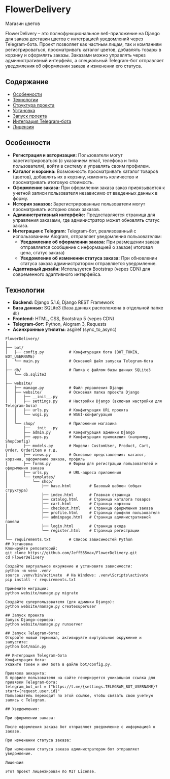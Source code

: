 # FlowerDelivery
 Магазин цветов

FlowerDelivery – это полнофункциональное веб-приложение на Django для заказа доставки цветов с интеграцией уведомлений через Telegram-бота. Проект позволяет как частным лицам, так и компаниям регистрироваться, просматривать каталог цветов, добавлять товары в корзину и оформлять заказы. Заказами можно управлять через административный интерфейс, а специальный Telegram-бот отправляет уведомления об оформлении заказа и изменении его статуса.

## Содержание

- [Особенности](#особенности)
- [Технологии](#технологии)
- [Структура проекта](#структура-проекта)
- [Установка](#установка)
- [Запуск проекта](#запуск-проекта)
- [Интеграция Telegram-бота](#интеграция-telegram-бота)
- [Лицензия](#лицензия)

## Особенности

- **Регистрация и авторизация:** Пользователи могут зарегистрироваться (с указанием email, телефона и типа пользователя), войти в систему и управлять своим профилем.
- **Каталог и корзина:** Возможность просматривать каталог товаров (цветов), добавлять их в корзину, изменять количество и просматривать итоговую стоимость.
- **Оформление заказа:** При оформлении заказа заказ привязывается к учетной записи пользователя независимо от введенных данных в форму.
- **История заказов:** Зарегистрированные пользователи могут просматривать историю своих заказов.
- **Административный интерфейс:** Предоставляется страница для управления заказами, где администратор может обновлять статус заказа.
- **Интеграция с Telegram:** Telegram-бот, реализованный с использованием Aiogram, отправляет уведомления пользователям:
  - **Уведомление об оформлении заказа:** При размещении заказа отправляется сообщение с  информацией о заказе( итоговая цена, статус заказа)
  - **Уведомление об изменении статуса заказа:** При обновлении статуса заказа администратором отправляется уведомление.
- **Адаптивный дизайн:** Используется Bootstrap (через CDN) для современного адаптивного интерфейса.

## Технологии

- **Backend:** Django 5.1.6, Django REST Framework
- **База данных:** SQLite3 (база данных расположена в отдельной папке `db`)
- **Frontend:** HTML, CSS, Bootstrap 5 (через CDN)
- **Telegram-бот:** Python, Aiogram 3, Requests
- **Асинхронные утилиты:** asgiref (sync_to_async)

```plaintext
FlowerDelivery/
│
├── bot/
│   ├── config.py           # Конфигурация бота (BOT_TOKEN, BOT_USERNAME)
│   └── main.py             # Основной файл запуска Telegram-бота
│
├── db/                     # Папка с файлом базы данных SQLite3
│   └── db.sqlite3
│
├── website/
│   ├── manage.py           # Файл управления Django
│   ├── website/            # Основная папка проекта Django
│   │   ├── __init__.py
│   │   ├── settings.py     # Настройки Django (включая настройки для Telegram-бота)
│   │   ├── urls.py         # Конфигурация URL проекта
│   │   └── wsgi.py         # WSGI-конфигурация
│   │
│   └── shop/               # Приложение магазина
│       ├── __init__.py
│       ├── admin.py        # Конфигурация админки Django
│       ├── apps.py         # Конфигурация приложения (например, ShopConfig)
│       ├── models.py       # Модели: CustomUser, Product, Cart, Order, OrderItem и т.д.
│       ├── views.py        # Основные представления: каталог, корзина, оформление заказа, профиль
│       ├── forms.py        # Формы для регистрации пользователей и оформления заказа
│       ├── urls.py         # URL-адреса приложения 
│       └── templates/
│           └── shop/
│               ├── base.html        # Базовый шаблон (общая структура)
│               ├── index.html       # Главная страница
│               ├── catalog.html     # Страница каталога товаров
│               ├── cart.html        # Страница корзины
│               ├── checkout.html    # Страница оформления заказа
│               ├── profile.html     # Страница профиля пользователя
│               ├── adminpage.html   # Страница административной панели
│               ├── login.html       # Страница входа
│               └── register.html    # Страница регистрации
│
└── requirements.txt        # Список зависимостей Python
## Установка
Клонируйте репозиторий:
git clone https://github.com/Jeff555max/FlowerDelivery.git
cd FlowerDelivery

Создайте виртуальное окружение и установите зависимости:
python -m venv .venv
source .venv/bin/activate  # На Windows: .venv\Scripts\activate
pip install -r requirements.txt

Примените миграции:
python website/manage.py migrate

Создайте суперпользователя (для админки Django):
python website/manage.py createsuperuser

## Запуск проекта
Запуск Django-сервера:
python website/manage.py runserver

## Запуск Telegram-бота:
Откройте новый терминал, активируйте виртуальное окружение и запустите:
python bot/main.py

## Интеграция Telegram-бота
Конфигурация бота:
Укажите токен и имя бота в файле bot/config.py.

Привязка аккаунта:
В профиле пользователя на сайте генерируется уникальная ссылка для привязки Telegram-бота:
telegram_bot_url = f"https://t.me/{settings.TELEGRAM_BOT_USERNAME}?start={request.user.id}"
Пользователь переходит по этой ссылке, чтобы связать свою учетную запись с Telegram.

## Уведомления:

При оформлении заказа:

После оформления заказа бот отправляет уведомление c информацией о заказе.

При изменении статуса заказа: 

При изменении статуса заказа администратором бот отправляет уведомление.

Лицензия

Этот проект лицензирован по MIT License.
